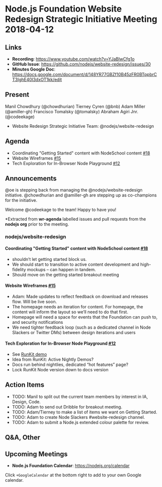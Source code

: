 # Node.js Foundation Website Redesign Strategic Initiative Meeting 2018-04-12

## Links

* **Recording**: https://www.youtube.com/watch?v=YJaBlwCfg1o
* **GitHub Issue**: https://github.com/nodejs/website-redesign/issues/30
* **Minutes Google Doc**: https://docs.google.com/document/d/148YR77GBZf10B45zFR0BTppbrCT3IghE40I3dxOT1kk/edit

## Present
Manil Chowdhury (@chowdhurian)
Tierney Cyren (@bnb)
Adam Miller (@amiller-gh)
Francisco Tomalsky (@tomalsky)
Abraham Agiri Jnr. (@codeekage)

* Website Redesign Strategic Initiative Team: @nodejs/website-redesign

## Agenda

* Coordinating "Getting Started" content with NodeSchool content [#18](https://github.com/nodejs/website-redesign/issues/18)
* Website Wireframes [#15](https://github.com/nodejs/website-redesign/issues/15)
* Tech Exploration for In-Browser Node Playground [#12](https://github.com/nodejs/website-redesign/issues/12)

## Announcements

@oe is stepping back from managing the @nodejs/website-redesign initiative. @chowdhurian and @amiller-gh are stepping up as co-champions for the initiative.

Welcome @codeekage to the team! Happy to have you!

*Extracted from **wr-agenda** labelled issues and pull requests from the **nodejs org** prior to the meeting.

### nodejs/website-redesign

#### Coordinating "Getting Started" content with NodeSchool content [#18](https://github.com/nodejs/website-redesign/issues/18)
* shouldn’t let getting started block us.
* We should start to transition to active content development and high-fidelity mockups – can happen in tandem.
* Should move on the getting started breakout meeting

#### Website Wireframes [#15](https://github.com/nodejs/website-redesign/issues/15)
* Adam: Made updates to reflect feedback on download and releases flow. Will be live soon.
* The homepage needs an iteration for content. For homepage, the content will inform the layout so we’ll need to do that first.
* Homepage will need a space for events that the Foundation can push to, and security notifications
* We need tighter feedback loop (such as a dedicated channel in Node Slackers or Twitter DMs) between design iterations and users

#### Tech Exploration for In-Browser Node Playground [#12](https://github.com/nodejs/website-redesign/issues/12)

* See [RunKit demo](http://nodejs-org-runkit-demo.com/)
* Idea from RunKit: Active Nightly Demos?
* Docs run behind nightlies, dedicated “hot features” page?
* Lock RunKit Node version down to docs version

## Action Items

* TODO: Manil to split out the current team members by interest in IA, Design, Code.
* TODO: Adam to send out Dribble for breakout meeting.
* TODO: Adam/Tierney to make a list of items we want on Getting Started.
* TODO: Adam to create Node Slackers #website-redesign channel.
* TODO: Adam to submit a Node.js extended colour palette for review.

## Q&A, Other

## Upcoming Meetings

* **Node.js Foundation Calendar**: https://nodejs.org/calendar

Click `+GoogleCalendar` at the bottom right to add to your own Google calendar.

